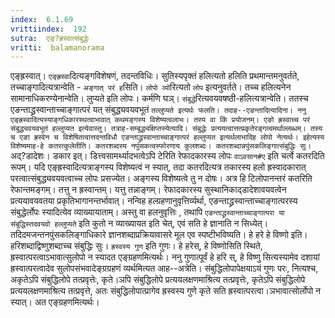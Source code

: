 ```yaml
---
index:  6.1.69
vrittiindex:  192
sutra:  एङ्?ह्रस्वात्संबुद्धेः
vritti:  balamanorama 
---
```


एङ्ह्रस्वात्। `एङ्ह्रस्वा`दित्यङ्गविशेषणं, तदन्तविधिः। सुतिस्यपृक्तं हलित्यतो हलिति प्रथमान्तमनुवर्तते, तच्चाङ्गादित्यत्रान्वेति - `अङ्गात् परं ह`सिति। `लोपो व्यो`रित्यतो `लोप` इत्यनुवर्तते। तच्च हलित्यनेन सामानाधिकरण्येनान्वेति। लुप्यते इति लोपः। कर्मणि घञ्। `संबुद्धे`रित्यवयवषष्ठी-हलित्यत्रान्वेति। ततस्च एङन्ताद्ध्रस्वान्ताच्चाङ्गात्परं यत् संबुद्ध्यवयवभूतं `तल्लुप्यते इत्यर्थः फलति। तदाह--एङन्तादित्यादिना। ननु एङ्ह्रस्वादित्यस्याङ्गधिकारस्थत्वाभावात् कथमङ्गस्य विशेष्यत्वलाभः। तस्य वा किं प्रयोजनम्। एङो ह्रस्वाच्च परं संबुद्ध्यवयवभूतं हल्लुप्यत इत्येवास्तु। तत्राह-सम्बुद्ध्यक्षिप्तस्येत्यादि। संबुद्धेः प्रत्ययत्वात्तत्प्रकृतेरङ्गत्वमर्थाल्लब्धम्। तस्य च एङा ह्रस्वेन च विशेषितत्वात्तदन्तविधौ एङन्ताद्ध्रस्वान्ताच्चाङ्गात्परं हल्लुप्यत इत्यर्थलाभादिह लोपो नेत्यर्थः। इहेत्यस्य विशेष्यमाह-हे कतरत्कुलेतीति। कतरशब्दस्य नपुंसकत्वस्फोरणाय कुलशब्दः। कतरशब्दान्नपुंसकलिङ्गात्संबुद्धिः सुः। `अद्?डादेशः। डकार इत्। डित्त्वसामर्थ्यादभत्वेऽपि टेरिति रेफादकारस्य लोपः `वाऽवसान#ए` इति चर्त्वे कतरदिति रूपम्। यदि एङ्ह्रस्वादित्यत्राङ्गस्य विशेष्यत्वं न स्यात्, तदा कतरदित्यत्र तकारस्य हलो ह्रस्वादकारात् परत्वात्संबुद्ध्यवयवत्वाच्च लोपः प्रसज्येत। अङ्गस्य विशेष्यत्वे तु न दोषः। अत्र हि टिलोपानन्तरं कतरिति रेफान्तमङ्गम्। तत्तु न ह्रस्वान्तम्। यत्तु तन्नाङ्गम्। रेफादकारस्य सुस्थानिकाद्डादेशावयवत्वेन प्रत्ययावयवतया प्रकृतिभागानन्तर्भावात्। नन्विह हल्ग्रहणानुवृत्तिर्व्यर्था, एङन्ताद्ध्रस्वान्ताच्चाङ्गात्परस्य संबुद्धेर्लोपः स्यादित्येव व्याख्यायाताम्। अस्तु वा हलनुवृत्तिः , तथापि `एङन्ताद्ध्रस्वान्ताच्चाङ्गात्परा या संबुद्धिस्तदवयवो हल्लुप्यते` इति कुतो न व्याख्यायत इति चेत्, एवं सति हे ज्ञानाति न सिध्येत्। तदिदमजन्तनपुंसकलिङ्गाधिकारे ज्ञानशब्दाप्रक्रियावासरे मूल एव स्पष्टीभविष्यति। हे हरे हे विष्णो इति। हरिशब्दाद्विष्णुशब्दाच्च संबुद्धिः सुः। `ह्रस्वस्य गुण` इति गुणः। हे हरेस्, हे विष्णोसिति स्थिते, ह्रस्वात्परत्वाऽभावात्सुलोपो न स्यादत एङ्ग्रहणमित्यर्थः। ननु गुणात्पूर्वं हे हरि स्, हे विष्णु सित्यस्यामेव दशायां ह्रस्वात्परत्वादेव सुलोपसंभवादेङ्ग्रग्रहणं व्यर्थमित्यत आह--अत्रेति। संबुद्धिलोपापेक्षयाऽयं गुणः परः, नित्यश्च, अकृतेऽपि संबुद्धिलोपे तत्प्रवृत्तेः, कृते।ञपि संबुद्धिलोपे प्रत्ययलक्षणमाश्रित्य तत्प्रवृत्तेः, कृतेऽपि संबुद्धिलोपे प्रत्ययलक्षणमाश्रित्य तत्प्रवृत्ते, अतः संबुद्धिलोपात्प्रागेव ह्रस्वस्य गुणे कृते सति ह्रस्वात्परत्वा।ञभावात्सोर्लोपो न स्यात्। अत एङ्ग्रहणमित्यर्थः। 

